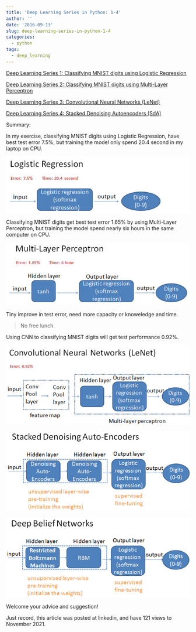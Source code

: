 ```yaml
---
title: 'Deep Learning Series in Python: 1-4'
author: ''
date: '2016-09-13'
slug: deep-learning-series-in-python-1-4
categories:
  - python
tags:
  - deep_learning
---
```


[Deep Learning Series 1: Classifying MNIST digits using Logistic Regression](https://nbviewer.org/github/yishi/Deep-Learning-Series-in-Python/blob/master/deep_learning_series_1.ipynb)

[Deep Learning Series 2: Classifying MNIST digits using Multi-Layer Perceptron](https://nbviewer.org/github/yishi/Deep-Learning-Series-in-Python/blob/master/deep_learning_series_2.ipynb)

[Deep Learning Series 3: Convolutional Neural Networks (LeNet)](https://nbviewer.org/github/yishi/Deep-Learning-Series-in-Python/blob/master/deep_learning_series_3.ipynb)

[Deep Learning Series 4: Stacked Denoising Autoencoders (SdA)](https://nbviewer.org/github/yishi/Deep-Learning-Series-in-Python/blob/master/deep_learning_series_4.ipynb)

Summary:

In my exercise, classifying MNIST digits using Logistic Regression, have best test error 7.5%, but training the model only spend 20.4 second in my laptop on CPU.

![](images/1.jpg)

Classifying MNIST digits get best test error 1.65% by using Multi-Layer Perceptron, but training the model spend nearly six hours in the same computer on CPU.

![](images/2.jpg)

Tiny improve in test error, need more capacity or knoweledge and time.

> No free lunch.

Using CNN to classifying MNIST digits will get test performance 0.92%.

![](images/3.jpg)

![](images/4.jpg)

![](images/5.jpg)

Welcome your advice and suggestion!

Just record, this article was posted at linkedin, and have 121 views to November 2021.


